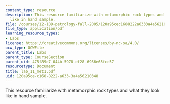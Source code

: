 ```yaml
---
content_type: resource
description: This resource familiarize with metamorphic rock types and what they look
  like in hand sample.
file: /courses/12-109-petrology-fall-2005/120a95cec1688222a6333a4a56210348_lab_11_met1.pdf
file_type: application/pdf
learning_resource_types:
- Labs
license: https://creativecommons.org/licenses/by-nc-sa/4.0/
ocw_type: OCWFile
parent_title: Labs
parent_type: CourseSection
parent_uid: 475f89d7-044b-5978-ef28-6936e65fcc57
resourcetype: Document
title: lab_11_met1.pdf
uid: 120a95ce-c168-8222-a633-3a4a56210348
---
```

This resource familiarize with metamorphic rock types and what they look like in hand sample.